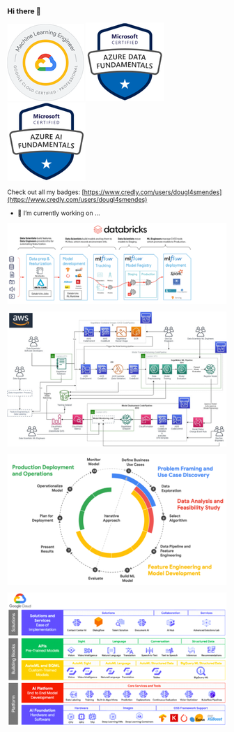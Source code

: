### Hi there 👋

<!--
**DOUGLASMENDES/DOUGLASMENDES** is a ✨ _special_ ✨ repository because its `README.md` (this file) appears on your GitHub profile.

Here are some ideas to get you started:

- 🌱 I’m currently learning ...
- 👯 I’m looking to collaborate on ...
- 🤔 I’m looking for help with ...
- 💬 Ask me about ...
- 📫 How to reach me: ...
- ⚡ Fun fact: ...
-->

![a building](https://github.com/DOUGLASMENDES/DOUGLASMENDES/raw/main/professional-machine-learning-engineer-certificatio_176px.png) ![a building](https://github.com/DOUGLASMENDES/DOUGLASMENDES/raw/main/azure-data-fundamentals.png) ![a building](https://github.com/DOUGLASMENDES/DOUGLASMENDES/raw/main/azure-ai-fundamentals.png) 

Check out all my badges: [https://www.credly.com/users/dougl4smendes](https://www.credly.com/users/dougl4smendes)

- 🔭 I’m currently working on ...

![a building](https://github.com/DOUGLASMENDES/DOUGLASMENDES/raw/main/databricks-ml-og2.png)
<!--
![a building](https://github.com/DOUGLASMENDES/DOUGLASMENDES/raw/main/azure-ml.png)
-->
![a building](https://github.com/DOUGLASMENDES/DOUGLASMENDES/raw/main/aws-MLOps-Architecture-1.png)

![a building](https://github.com/DOUGLASMENDES/DOUGLASMENDES/raw/main/gcp-ml-journey-1024x609.png)

![a building](https://github.com/DOUGLASMENDES/DOUGLASMENDES/raw/main/gcp-ai-ml-services.png)
